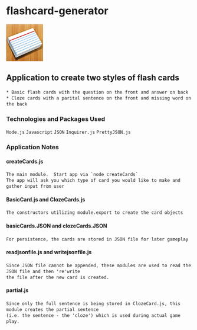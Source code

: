 # flashcard-generator
![Flash Card Generator](flashcards.png)
## Application to create two styles of flash cards
    * Basic flash cards with the question on the front and answer on back
    * Cloze cards with a parital sentence on the front and missing word on the back
### Technologies and Packages Used
`Node.js`  `Javascript`  `JSON`  `Inquirer.js`  `PrettyJSON.js`
### Application Notes
#### createCards.js 
    The main module.  Start app via `node createCards`
    The app will ask you which type of card you would like to make and gather input from user
#### BasicCard.js and ClozeCards.js
    The constructors utilizing module.export to create the card objects
#### basicCards.JSON and clozeCards.JSON
    For persistence, the cards are stored in JSON file for later gameplay
#### readjsonfile.js and writejsonfile.js
    Since JSON file cannot be appended, these modules are used to read the JSON file and then 're'write
    the file after the new card is created.
#### partial.js
    Since only the full sentence is being stored in ClozeCard.js, this module creates the partial sentence
    (i.e. the sentence - the 'cloze') which is used during actual game play.

